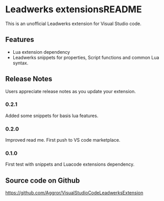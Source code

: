 # Leadwerks extensionsREADME
This is an unofficial Leadwerks extension for Visual Studio code. 

## Features
- Lua extension dependency
- Leadwerks snippets for properties, Script functions and common Lua syntax.


## Release Notes
Users appreciate release notes as you update your extension.

### 0.2.1
Added some snippets for basis lua features.

### 0.2.0
Improved read me. First push to VS code marketplace.

### 0.1.0
First test with snippets and Luacode extensions dependency.

## Source code on Github
https://github.com/Aggror/VisualStudioCodeLeadwerksExtension


